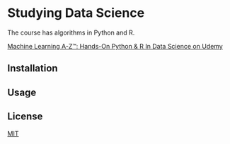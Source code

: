 # Studying Data Science

The course has algorithms in Python and R.

[Machine Learning A-Z™: Hands-On Python & R In Data Science on Udemy](https://www.udemy.com/course/machinelearning/)

## Installation

## Usage

## License
[MIT](https://choosealicense.com/licenses/mit/)
